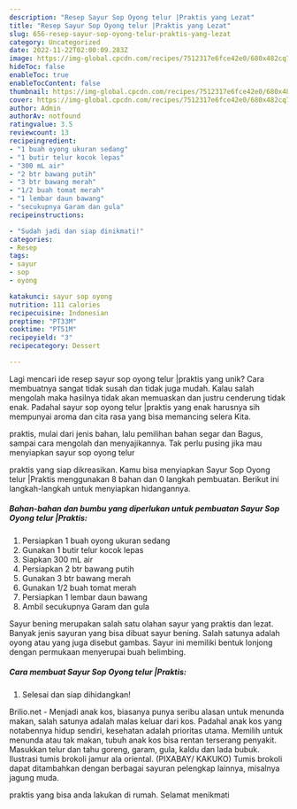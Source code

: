 ```yaml
---
description: "Resep Sayur Sop Oyong telur |Praktis yang Lezat"
title: "Resep Sayur Sop Oyong telur |Praktis yang Lezat"
slug: 656-resep-sayur-sop-oyong-telur-praktis-yang-lezat
category: Uncategorized
date: 2022-11-22T02:00:09.283Z
image: https://img-global.cpcdn.com/recipes/7512317e6fce42e0/680x482cq70/sayur-sop-oyong-telur-praktis-foto-resep-utama.jpg
hideToc: false
enableToc: true
enableTocContent: false
thumbnail: https://img-global.cpcdn.com/recipes/7512317e6fce42e0/680x482cq70/sayur-sop-oyong-telur-praktis-foto-resep-utama.jpg
cover: https://img-global.cpcdn.com/recipes/7512317e6fce42e0/680x482cq70/sayur-sop-oyong-telur-praktis-foto-resep-utama.jpg
author: Admin
authorAv: notfound
ratingvalue: 3.5
reviewcount: 13
recipeingredient:
- "1 buah oyong ukuran sedang"
- "1 butir telur kocok lepas"
- "300 mL air"
- "2 btr bawang putih"
- "3 btr bawang merah"
- "1/2 buah tomat merah"
- "1 lembar daun bawang"
- "secukupnya Garam dan gula"
recipeinstructions:

- "Sudah jadi dan siap dinikmati!"
categories:
- Resep
tags:
- sayur
- sop
- oyong

katakunci: sayur sop oyong 
nutrition: 111 calories
recipecuisine: Indonesian
preptime: "PT33M"
cooktime: "PT51M"
recipeyield: "3"
recipecategory: Dessert

---
```





Lagi mencari ide resep sayur sop oyong telur |praktis yang unik? Cara membuatnya sangat tidak susah dan tidak juga mudah. Kalau salah mengolah maka hasilnya tidak akan memuaskan dan justru cenderung tidak enak. Padahal sayur sop oyong telur |praktis yang enak harusnya sih mempunyai aroma dan cita rasa yang bisa memancing selera Kita.




praktis, mulai dari jenis bahan, lalu pemilihan bahan segar dan Bagus, sampai cara mengolah dan menyajikannya. Tak perlu pusing jika mau menyiapkan sayur sop oyong telur 





praktis yang siap dikreasikan. Kamu bisa menyiapkan Sayur Sop Oyong telur |Praktis menggunakan 8 bahan dan 0 langkah pembuatan. Berikut ini langkah-langkah untuk menyiapkan hidangannya.

<!--inarticleads1-->

##### Bahan-bahan dan bumbu yang diperlukan untuk pembuatan Sayur Sop Oyong telur |Praktis:

1. Persiapkan 1 buah oyong ukuran sedang
1. Gunakan 1 butir telur kocok lepas
1. Siapkan 300 mL air
1. Persiapkan 2 btr bawang putih
1. Gunakan 3 btr bawang merah
1. Gunakan 1/2 buah tomat merah
1. Persiapkan 1 lembar daun bawang
1. Ambil secukupnya Garam dan gula


Sayur bening merupakan salah satu olahan sayur yang praktis dan lezat. Banyak jenis sayuran yang bisa dibuat sayur bening. Salah satunya adalah oyong atau yang juga disebut gambas. Sayur ini memiliki bentuk lonjong dengan permukaan menyerupai buah belimbing. 

<!--inarticleads2-->

##### Cara membuat Sayur Sop Oyong telur |Praktis:


1. Selesai dan siap dihidangkan!

Brilio.net - Menjadi anak kos, biasanya punya seribu alasan untuk menunda makan, salah satunya adalah malas keluar dari kos. Padahal anak kos yang notabennya hidup sendiri, kesehatan adalah prioritas utama. Memilih untuk menunda atau tak makan, tubuh anak kos bisa rentan terserang penyakit. Masukkan telur dan tahu goreng, garam, gula, kaldu dan lada bubuk. Ilustrasi tumis brokoli jamur ala oriental. (PIXABAY/ KAKUKO) Tumis brokoli dapat ditambahkan dengan berbagai sayuran pelengkap lainnya, misalnya jagung muda. 

praktis yang bisa anda lakukan di rumah. Selamat menikmati
